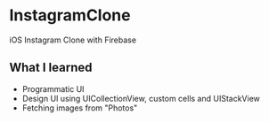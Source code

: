 # InstagramClone

iOS Instagram Clone with Firebase 

## What I learned 
 * Programmatic UI
 * Design UI using UICollectionView, custom cells and UIStackView
 * Fetching images from "Photos"
